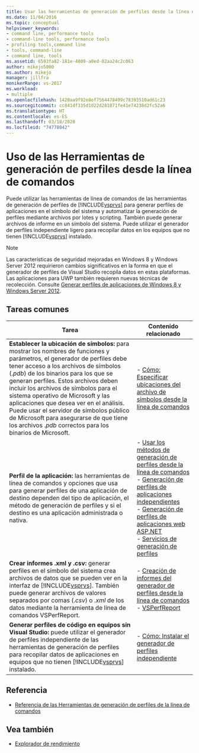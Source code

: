 ```yaml
---
title: Usar las herramientas de generación de perfiles desde la línea de comandos | Microsoft Docs
ms.date: 11/04/2016
ms.topic: conceptual
helpviewer_keywords:
- command line, performance tools
- command-line tools, performance tools
- profiling tools,command line
- tools, command-line
- command line, tools
ms.assetid: 6593fa82-181e-4009-a0ed-02aa24c2c063
author: mikejo5000
ms.author: mikejo
manager: jillfra
monikerRange: vs-2017
ms.workload:
- multiple
ms.openlocfilehash: 1420aa9f92e8ef7564478499c78393510ad61c23
ms.sourcegitcommit: cc841df335d1d22d281871fe41e74238d2fc52a6
ms.translationtype: HT
ms.contentlocale: es-ES
ms.lasthandoff: 03/18/2020
ms.locfileid: "74778042"
---
```

# <a name="use-the-profiling-tools-from-the-command-line"></a>Uso de las Herramientas de generación de perfiles desde la línea de comandos
Puede utilizar las herramientas de línea de comandos de las herramientas de generación de perfiles de [!INCLUDE[vsprvs](../code-quality/includes/vsprvs_md.md)] para generar perfiles de aplicaciones en el símbolo del sistema y automatizar la generación de perfiles mediante archivos por lotes y scripting. También puede generar archivos de informe en un símbolo del sistema. Puede utilizar el generador de perfiles independiente ligero para recopilar datos en los equipos que no tienen [!INCLUDE[vsprvs](../code-quality/includes/vsprvs_md.md)] instalado.

> [!NOTE]
> Las características de seguridad mejoradas en Windows 8 y Windows Server 2012 requirieron cambios significativos en la forma en que el generador de perfiles de Visual Studio recopila datos en estas plataformas. Las aplicaciones para UWP también requieren nuevas técnicas de recolección. Consulte [Generar perfiles de aplicaciones de Windows 8 y Windows Server 2012](../profiling/performance-tools-on-windows-8-and-windows-server-2012-applications.md).

## <a name="common-tasks"></a>Tareas comunes

| Tarea | Contenido relacionado |
| - | - |
| **Establecer la ubicación de símbolos:** para mostrar los nombres de funciones y parámetros, el generador de perfiles debe tener acceso a los archivos de símbolos (.*pdb*) de los binarios para los que se generan perfiles. Estos archivos deben incluir los archivos de símbolos para el sistema operativo de Microsoft y las aplicaciones que desea ver en el análisis. Puede usar el servidor de símbolos público de Microsoft para asegurarse de que tiene los archivos .*pdb* correctos para los binarios de Microsoft. | -   [Cómo: Especificar ubicaciones del archivo de símbolos desde la línea de comandos](../profiling/how-to-specify-symbol-file-locations-from-the-command-line.md) |
| **Perfil de la aplicación:** las herramientas de línea de comandos y opciones que usa para generar perfiles de una aplicación de destino dependen del tipo de aplicación, el método de generación de perfiles y si el destino es una aplicación administrada o nativa. | -   [Usar los métodos de generación de perfiles desde la línea de comandos](../profiling/using-profiling-methods-to-collect-performance-data-from-the-command-line.md)<br />-   [Generación de perfiles de aplicaciones independientes](../profiling/command-line-profiling-of-stand-alone-applications.md)<br />-   [Generación de perfiles de aplicaciones web ASP.NET](../profiling/command-line-profiling-of-aspnet-web-applications.md)<br />-   [Servicios de generación de perfiles](../profiling/command-line-profiling-of-services.md) |
| **Crear informes .xml y .csv:** generar perfiles en el símbolo del sistema crea archivos de datos que se pueden ver en la interfaz de [!INCLUDE[vsprvs](../code-quality/includes/vsprvs_md.md)]. También puede generar archivos de valores separados por comas (.*csv*) o .*xml* de los datos mediante la herramienta de línea de comandos VSPerfReport. | -   [Creación de informes del generador de perfiles desde la línea de comandos](../profiling/creating-profiler-reports-from-the-command-line.md)<br />-   [VSPerfReport](../profiling/vsperfreport.md) |
| **Generar perfiles de código en equipos sin Visual Studio:** puede utilizar el generador de perfiles independiente de las herramientas de generación de perfiles para recopilar datos de aplicaciones en equipos que no tienen [!INCLUDE[vsprvs](../code-quality/includes/vsprvs_md.md)] instalado. | -   [Cómo: Instalar el generador de perfiles independiente](../profiling/how-to-install-the-stand-alone-profiler.md) |

## <a name="reference"></a>Referencia
- [Referencia de las Herramientas de generación de perfiles de la línea de comandos](../profiling/command-line-profiling-tools-reference.md)

## <a name="see-also"></a>Vea también
- [Explorador de rendimiento](../profiling/performance-explorer.md)
